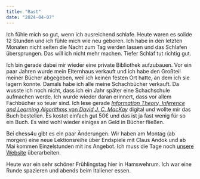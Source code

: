 ```yaml
---
title: "Rast"
date: "2024-04-07"
---
```


Ich fühle mich so gut, wenn ich ausreichend schlafe. Heute waren es solide 12 Stunden und ich fühle mich wie neu geboren. Ich habe in den letzten Monaten nicht selten die Nacht zum Tag werden lassen und das Schlafen übersprungen. Das will ich nicht mehr machen. Tiefer Schlaf tut richtig gut.

Ich bin gerade dabei mir wieder eine private Bibliothek aufzubauen. Vor ein paar Jahren wurde mein Elternhaus verkauft und ich habe den Großteil meiner Bücher abgegeben, weil ich keinen festen Ort hatte, an dem ich sie lagern konnte. Damals habe ich alle meine Schachbücher verkauft. Da wusste ich noch nicht, dass ich ein Jahr später eine Schachschule aufmachen werde. Ich wurde wieder daran erinnert, dass vor allem Fachbücher so teuer sind. Ich lese gerade [_Information Theory, Inference and Learning Algorithms_ von _David J. C. MacKay_](https://www.amazon.de/Information-Theory-Inference-Learning-Algorithms/dp/0521642981/ref=tmm_hrd_swatch_0?_encoding=UTF8&dib_tag=se&dib=eyJ2IjoiMSJ9.PtfzG5L2eSH55Sq-4mocM_uWInQJkFjD2pxEeuK6uKFBv4TbLtMzsFiRFbu_RAxqu3-Up6ZxrUfWchSrxRwBVDXZZ8uo2DmP-FP3zzFG4UcpFy6-_eV_nsFQmjZMOUEC96dpS9ZJPNTY5M5jIZQOvkhj2ns3h4KUwrIhrfz7KCDz_50BavavjGCOP9bdDV9RVkAV9I064c1XODq5fW-iNRKxuFHFZ5hgmyiI68dfJow.I5dMrFEGK5hA-AUt4Ghac_AYjdwyIvUPzqkMIB4EWtA&qid=1712524533&sr=8-1) digital und wollte mir das Buch bestellen. Es kostet einfach gut 50€ und das ist ja fast wenig für so ein Buch. Es wird wohl wieder einiges an Geld in Bücher fließen.

Bei chess4u gibt es ein paar Änderungen. Wir haben am Montag (ab morgen) eine neue Lektionsreihe über Endspiele mit Claus Andok und ab Mai kommen Einzelstunden mit ins Angebot. Ich muss die Tage noch [unsere Website](https://www.chess4u.de/) überarbeiten.

Heute war ein sehr schöner Frühlingstag hier in Hamswehrum. Ich war eine Runde spazieren und abends beim Italiener essen.
